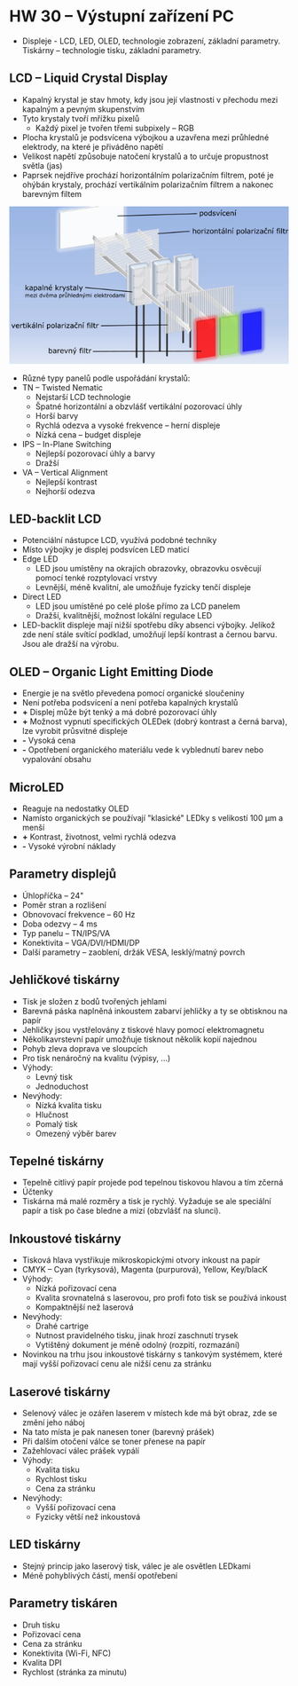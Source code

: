 # HW 30 – Výstupní zařízení PC

* Displeje - LCD, LED, OLED, technologie zobrazení, základní parametry. Tiskárny – technologie tisku, základní parametry.

## LCD – Liquid Crystal Display

* Kapalný krystal je stav hmoty, kdy jsou její vlastnosti v přechodu mezi kapalným a pevným skupenstvím
* Tyto krystaly tvoří mřížku pixelů
  * Každý pixel je tvořen třemi subpixely – RGB
* Plocha krystalů je podsvícena výbojkou a uzavřena mezi průhledné elektrody, na které je přiváděno napětí
* Velikost napětí způsobuje natočení krystalů a to určuje propustnost světla (jas)
* Paprsek nejdříve prochází horizontálním polarizačním filtrem, poté je ohýbán krystaly, prochází vertikálním polarizačním filtrem a nakonec barevným filtem

![lcd](./img/HW_30_01.png)

* Různé typy panelů podle uspořádání krystalů:
* TN – Twisted Nematic
  * Nejstarší LCD technologie
  * Špatné horizontální a obzvlášť vertikální pozorovací úhly
  * Horší barvy
  * Rychlá odezva a vysoké frekvence – herní displeje
  * Nízká cena – budget displeje
* IPS – In-Plane Switching
  * Nejlepší pozorovací úhly a barvy
  * Dražší
* VA – Vertical Alignment
  * Nejlepší kontrast
  * Nejhorší odezva

## LED-backlit LCD

* Potenciální nástupce LCD, využívá podobné techniky
* Místo výbojky je displej podsvícen LED maticí
* Edge LED
  * LED jsou umístěny na okrajích obrazovky, obrazovku osvěcují pomocí tenké rozptylovací vrstvy
  * Levnější, méně kvalitní, ale umožňuje fyzicky tenčí displeje
* Direct LED
  * LED jsou umístěné po celé ploše přímo za LCD panelem
  * Dražší, kvalitnější, možnost lokální regulace LED
* LED-backlit displeje mají nižší spotřebu díky absenci výbojky. Jelikož zde není stále svítící podklad, umožňují lepší kontrast a černou barvu. Jsou ale dražší na výrobu.

## OLED – Organic Light Emitting Diode

* Energie je na světlo převedena pomocí organické sloučeniny
* Není potřeba podsvícení a není potřeba kapalných krystalů
* __+__ Displej může být tenký a má dobré pozorovací úhly
* __+__ Možnost vypnutí specifických OLEDek (dobrý kontrast a černá barva), lze vyrobit průsvitné displeje
* __-__ Vysoká cena
* __-__ Opotřebení organického materiálu vede k vyblednutí barev nebo vypalování obsahu

## MicroLED

* Reaguje na nedostatky OLED
* Namísto organických se používají "klasické" LEDky s velikostí 100 µm a menší
* __+__ Kontrast, životnost, velmi rychlá odezva
* __-__ Vysoké výrobní náklady

## Parametry displejů

* Úhlopříčka – 24"
* Poměr stran a rozlišení
* Obnovovací frekvence – 60 Hz
* Doba odezvy – 4 ms
* Typ panelu – TN/IPS/VA
* Konektivita – VGA/DVI/HDMI/DP
* Další parametry – zaoblení, držák VESA, lesklý/matný povrch

## Jehličkové tiskárny

* Tisk je složen z bodů tvořených jehlami
* Barevná páska naplněná inkoustem zabarví jehličky a ty se obtisknou na papír
* Jehličky jsou vystřelovány z tiskové hlavy pomocí elektromagnetu
* Několikavrstevní papír umožňuje tisknout několik kopií najednou
* Pohyb zleva doprava ve sloupcích
* Pro tisk nenáročný na kvalitu (výpisy, ...)
* Výhody:
  * Levný tisk
  * Jednoduchost
* Nevýhody:
  * Nízká kvalita tisku
  * Hlučnost
  * Pomalý tisk
  * Omezený výběr barev

## Tepelné tiskárny

* Tepelně citlivý papír projede pod tepelnou tiskovou hlavou a tím zčerná
* Účtenky
* Tiskárna má malé rozměry a tisk je rychlý. Vyžaduje se ale speciální papír a tisk po čase bledne a mizí (obzvlášť na slunci).

## Inkoustové tiskárny

* Tisková hlava vystřikuje mikroskopickými otvory inkoust na papír
* CMYK – Cyan (tyrkysová), Magenta (purpurová), Yellow, Key/blacK
* Výhody:
  * Nízká pořizovací cena
  * Kvalita srovnatelná s laserovou, pro profi foto tisk se používá inkoust
  * Kompaktnější než laserová
* Nevýhody:
  * Drahé cartrige
  * Nutnost pravidelného tisku, jinak hrozí zaschnutí trysek
  * Vytištěný dokument je méně odolný (rozpití, rozmazání)
* Novinkou na trhu jsou inkoustové tiskárny s tankovým systémem, které mají vyšší pořizovací cenu ale nižší cenu za stránku

## Laserové tiskárny

* Selenový válec je ozářen laserem v místech kde má být obraz, zde se změní jeho náboj
* Na tato místa je pak nanesen toner (barevný prášek)
* Při dalším otočení válce se toner přenese na papír
* Zažehlovací válec prášek vypálí
* Výhody:
  * Kvalita tisku
  * Rychlost tisku
  * Cena za stránku
* Nevýhody:
  * Vyšší pořizovací cena
  * Fyzicky větší než inkoustová

## LED tiskárny

* Stejný princip jako laserový tisk, válec je ale osvětlen LEDkami
* Méně pohyblivých částí, menší opotřebení

## Parametry tiskáren

* Druh tisku
* Pořizovací cena
* Cena za stránku
* Konektivita (Wi-Fi, NFC)
* Kvalita DPI
* Rychlost (stránka za minutu)
